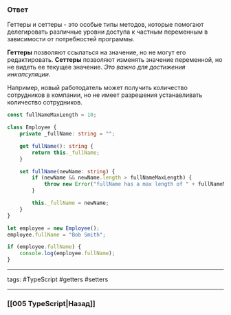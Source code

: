 ### Ответ

Геттеры и сеттеры - это особые типы методов, которые помогают делегировать различные уровни доступа к частным переменным в зависимости от потребностей программы.

**Геттеры** позволяют ссылаться на значение, но не могут его редактировать. 
**Сеттеры** позволяют изменять значение переменной, но не видеть ее текущее значение. 
*Это важно для достижения инкапсуляции.*

Например, новый работодатель может получить количество сотрудников в компании, но не имеет разрешения устанавливать количество сотрудников.

```typescript
const fullNameMaxLength = 10;

class Employee {
	private _fullName: string = "";

	get fullName(): string {
		return this._fullName;
	}

	set fullName(newName: string) {
		if (newName && newName.length > fullNameMaxLength) {
			throw new Error("fullName has a max length of " + fullNameMaxLength);
		}

		this._fullName = newName;
	}
}

let employee = new Employee();
employee.fullName = "Bob Smith";

if (employee.fullName) {
	console.log(employee.fullName);
}
```

___
tags: #TypeScript #getters #setters

_____

### [[005 TypeScript|Назад]]